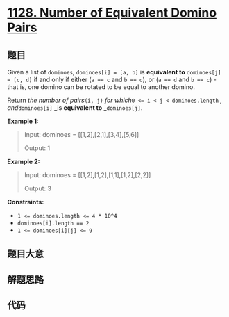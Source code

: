 # [1128. Number of Equivalent Domino Pairs](https://leetcode.com/problems/number-of-equivalent-domino-pairs/)

## 题目

Given a list of `dominoes`, `dominoes[i] = [a, b]` is **equivalent to**
`dominoes[j] = [c, d]` if and only if either (`a == c` and `b == d`), or (`a
== d` and `b == c`) - that is, one domino can be rotated to be equal to
another domino.

Return _the number of pairs_`(i, j)` _for which_`0 <= i < j < dominoes.length`
_, and_`dominoes[i]` _is **equivalent to** _`dominoes[j]`.

**Example 1:**

> Input: dominoes = [[1,2],[2,1],[3,4],[5,6]]
>
> Output: 1

**Example 2:**

> Input: dominoes = [[1,2],[1,2],[1,1],[1,2],[2,2]]
>
> Output: 3

**Constraints:**

- `1 <= dominoes.length <= 4 * 10^4`
- `dominoes[i].length == 2`
- `1 <= dominoes[i][j] <= 9`

## 题目大意

## 解题思路

## 代码

```javascript

```
